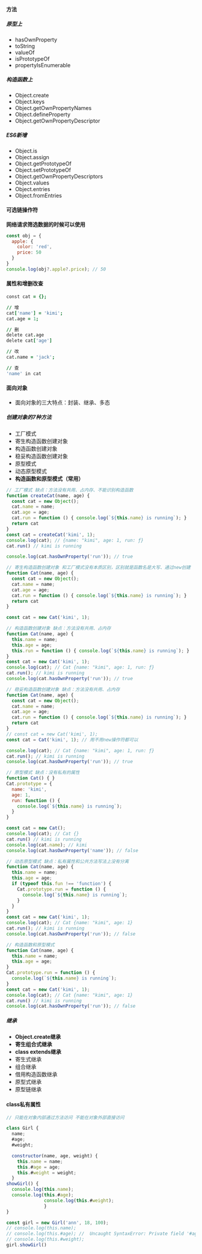 #### 方法

##### 原型上

- hasOwnProperty
- toString
- valueOf
- isPrototypeOf
- propertyIsEnumerable

##### 构造函数上

- Object.create
- Object.keys
- Object.getOwnPropertyNames
- Object.defineProperty
- Object.getOwnPropertyDescriptor

##### ES6新增

- Object.is
- Object.assign
- Object.getPrototypeOf
- Object.setPrototypeOf
- Object.getOwnPropertyDescriptors
- Object.values
- Object.entries
- Object.fromEntries



#### 可选链操作符

**网络请求筛选数据的时候可以使用**

```js
const obj = {
  apple: {
    color: 'red',
    price: 50
  }
}
console.log(obj?.apple?.price); // 50
```





#### 属性和增删改查

```j
const cat = {};

// 增
cat['name'] = 'kimi';
cat.age = 1;

// 删
delete cat.age
delete cat['age']

// 改
cat.name = 'jack';

// 查
'name' in cat
```



#### 面向对象

- 面向对象的三大特点：封装、继承、多态



##### 创建对象的7种方法

- 工厂模式
- 寄生构造函数创建对象
- 构造函数创建对象
- 稳妥构造函数创建对象
- 原型模式
- 动态原型模式
- **构造函数和原型模式（常用）**



```js
// 工厂模式 缺点：方法没有共用、占内存、不能识别构造函数
function createCat(name, age) {
  const cat = new Object();
  cat.name = name;
  cat.age = age;
  cat.run = function () { console.log(`${this.name} is running`); }
  return cat
}
const cat = createCat('kimi', 1);
console.log(cat); // {name: "kimi", age: 1, run: ƒ}
cat.run() // kimi is running

console.log(cat.hasOwnProperty('run')); // true
```



```js
// 寄生构造函数创建对象 和工厂模式没有本质区别，区别就是函数名是大写、通过new创建
function Cat(name, age) {
  const cat = new Object();
  cat.name = name;
  cat.age = age;
  cat.run = function () { console.log(`${this.name} is running`); }
  return cat
}

const cat = new Cat('kimi', 1);
```



```js
// 构造函数创建对象 缺点：方法没有共用、占内存
function Cat(name, age) {
  this.name = name;
  this.age = age;
  this.run = function () { console.log(`${this.name} is running`); }
}
const cat = new Cat('kimi', 1);
console.log(cat); // Cat {name: "kimi", age: 1, run: ƒ}
cat.run(); // kimi is running
console.log(cat.hasOwnProperty('run')); // true
```



```js
// 稳妥构造函数创建对象 缺点：方法没有共用、占内存
function Cat(name, age) {
  const cat = new Object();
  cat.name = name;
  cat.age = age;
  cat.run = function () { console.log(`${this.name} is running`); }
  return cat
}
// const cat = new Cat('kimi', 1);
const cat = Cat('kimi', 1); // 用不用new操作符都可以

console.log(cat); // Cat {name: "kimi", age: 1, run: ƒ}
cat.run(); // kimi is running
console.log(cat.hasOwnProperty('run')); // true
```



```js
// 原型模式 缺点：没有私有的属性
function Cat() { }
Cat.prototype = {
  name: 'kimi',
  age: 1,
  run: function () {
    console.log(`${this.name} is running`);
  }
}

const cat = new Cat();
console.log(cat); // Cat {}
cat.run() // kimi is running
console.log(cat.name); // kimi
console.log(cat.hasOwnProperty('name')); // false
```



```js
// 动态原型模式 缺点：私有属性和公共方法写法上没有分离
function Cat(name, age) {
  this.name = name;
  this.age = age;
  if (typeof this.fun !== 'function') {
    Cat.prototype.run = function () {
      console.log(`${this.name} is running`);
    }
  }
}
const cat = new Cat('kimi', 1);
console.log(cat); // Cat {name: "kimi", age: 1}
cat.run(); // kimi is running
console.log(cat.hasOwnProperty('run')); // false
```



```js
// 构造函数和原型模式
function Cat(name, age) {
  this.name = name;
  this.age = age;
}
Cat.prototype.run = function () {
  console.log(`${this.name} is running`);
}
const cat = new Cat('kimi', 1);
console.log(cat); // Cat {name: "kimi", age: 1}
cat.run() // kimi is running
console.log(cat.hasOwnProperty('run')); // false
```



##### 继承

- **Object.create继承**
- **寄生组合式继承**
- **class extends继承**
- 寄生式继承
- 组合继承
- 借用构造函数继承
- 原型式继承
- 原型链继承



#### class私有属性

```js
// 只能在对象内部通过方法访问 不能在对象外部直接访问

class Girl {
  name;
  #age;
  #weight;

  constructor(name, age, weight) {
    this.name = name;
    this.#age = age;
    this.#weight = weight;
  }
showGirl() {
  console.log(this.name);
  console.log(this.#age);
              console.log(this.#weight);
              }
}

const girl = new Girl('ann', 18, 100);
// console.log(this.name);
// console.log(this.#age); //  Uncaught SyntaxError: Private field '#age' must be declared in an enclosing class
// console.log(this.#weight);
girl.showGirl()
```

